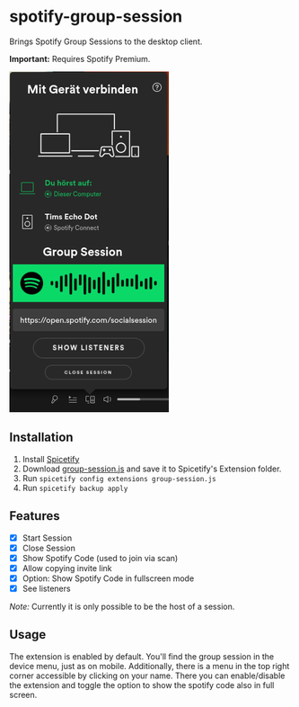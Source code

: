 # spotify-group-session
Brings Spotify Group Sessions to the desktop client. 

**Important:** Requires Spotify Premium.

![Preview](preview.png)

## Installation
1. Install [Spicetify](https://github.com/khanhas/spicetify-cli)
2. Download [group-session.js](https://github.com/timll/spotify-group-session/blob/main/src/group-session.js) and save it to Spicetify's Extension folder.
3. Run `spicetify config extensions group-session.js`
4. Run `spicetify backup apply`

## Features

- [x] Start Session
- [x] Close Session
- [x] Show Spotify Code (used to join via scan)
- [x] Allow copying invite link
- [x] Option: Show Spotify Code in fullscreen mode
- [x] See listeners

*Note:* Currently it is only possible to be the host of a session.

## Usage
The extension is enabled by default. You'll find the group session in the device menu, just as on mobile.
Additionally, there is a menu in the top right corner accessible by clicking on your name. There you can enable/disable the extension and toggle the option to show the spotify code also in full screen. 